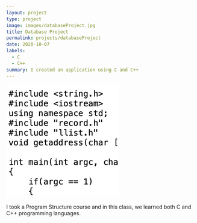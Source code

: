 ```yaml
---
layout: project
type: project
image: images/databaseProject.jpg
title: Database Project
permalink: projects/databaseProject
date: 2020-10-07
labels:
  - C
  - C++
summary: I created an application using C and C++
---
```

<img class="ui medium right floated rounded image" src="/images/databaseProject.jpg">

I took a Program Structure course and in this class, we learned both C and C++ programming languages.
